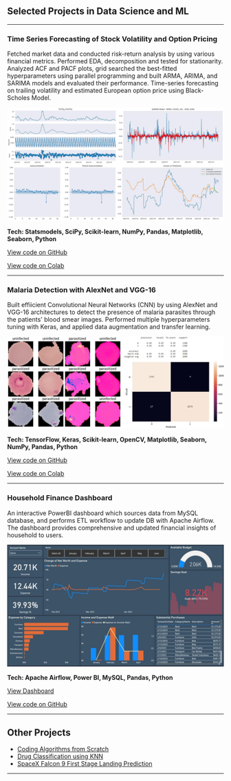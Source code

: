 ## Selected Projects in Data Science and ML

---
### Time Series Forecasting of Stock Volatility and Option Pricing
Fetched market data and conducted risk-return analysis by using various financial metrics. Performed EDA, decomposition and tested for stationarity. Analyzed ACF and PACF plots, grid searched the best-fitted hyperparameters using parallel programming and built ARMA, ARIMA, and SARIMA models and evaluated their performance. Time-series forecasting on trailing volatility and estimated European option price using Black-Scholes Model.

<img src="images/ts_thumbnail.jpg?raw=true"/>

**Tech: Statsmodels, SciPy, Scikit-learn, NumPy, Pandas, Matplotlib, Seaborn, Python**

[View code on GitHub](https://github.com/Kevin-qt/Time-Series-Forecasting-of-Volatility-and-Option-Pricing/blob/98f2ce3b55057e862e88de4f06a55e74ecbaad60/time_series_forecasting_of_volatility.ipynb)

[View code on Colab](https://colab.research.google.com/drive/1ADqyFJQCGciPTFJj6FgY9R9Bc1aNJlF0?usp=sharing)

---

### Malaria Detection with AlexNet and VGG-16

Built effiicient Convolutional Neural Networks (CNN) by using AlexNet and VGG-16 architectures to detect the presence of malaria parasites through the patients' blood smear images. Performed multiple hyperparameters tuning with Keras, and applied data augmentation and transfer learning.

<img src="images/combined.jpg?raw=true/">

**Tech: TensorFlow, Keras, Scikit-learn, OpenCV, Matplotlib, Seaborn, NumPy, Pandas, Python**

[View code on GitHub](https://github.com/Kevin-qt/Malaria-Detection-with-AlexNet-and-VGG16/blob/4ab88681be12b6b5e05d21cb4eaf940bddfdb53c/CNN.ipynb)

[View code on Colab](https://colab.research.google.com/drive/1zoN5EvAs-e6wUjjWoObtwMhaX7CSozF6?usp=sharing)

---

### Household Finance Dashboard
An interactive PowerBI dashboard which sources data from MySQL database, and performs ETL workflow to update DB with Apache Airflow. The dashboard provides comprehensive and updated financial insights of household to users.

<img src="images/dashboard_preview.jpg?raw=true"/>

**Tech: Apache Airflow, Power BI, MySQL, Pandas, Python**

[View Dashboard](https://app.powerbi.com/view?r=eyJrIjoiMTM1OWJjOTEtNTVmNi00ZGJlLTkwNmQtOTMxNDEyNDQzYzk3IiwidCI6IjdkMjRjMTUwLWQwNjUtNGRjZS1hMmZmLWU1Y2M5ODM5ZDNmNSJ9)

[View code on GitHub](https://github.com/Kevin-qt/Household-Finance-Dashboard)

---


## Other Projects

- [Coding Algorithms from Scratch](https://github.com/Kevin-qt/Coding-Algorithms-from-Scratch)
- [Drug Classification using KNN](https://github.com/Kevin-qt/DrugABC-Classification)
- [SpaceX Falcon 9 First Stage Landing Prediction](https://github.com/Kevin-qt/SpaceX-Falcon-9-First-Stage-Landing-Prediction)

---
